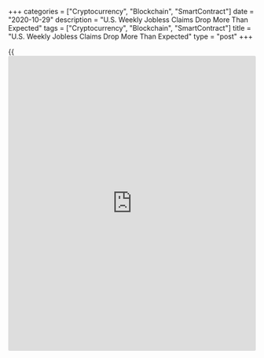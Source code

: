 +++
categories = ["Cryptocurrency", "Blockchain", "SmartContract"]
date = "2020-10-29"
description = "U.S. Weekly Jobless Claims Drop More Than Expected"
tags = ["Cryptocurrency", "Blockchain", "SmartContract"]
title = "U.S. Weekly Jobless Claims Drop More Than Expected"
type = "post"
+++

{{<iframe id="large-banner" src="https://www.bounty.group/#slide=27.0" width="100%" height="600" scrolling="no" style="border: 0px solid rgb(216, 221, 230); border-radius: 3px;">}}

First-time claims for U.S. unemployment benefits fell to their lowest
level since before the [coronavirus][1]-induced lockdowns in the week
ended October 24th, according to a report released by the Labor
Department on Thursday.

The report said initial jobless claims dropped to 751,000, a decrease of
40,000 from the previous week's revised level of 791,000.

Economists had expected jobless claims to dip to 775,000 from the
787,000 originally reported for the previous week.

With the bigger than expected decrease, jobless claims fell to their
lowest level since hitting 282,000 in the week ended March 14th.

For comments and feedback [contact](https://www.playgroundfx.com/contact/): editorial@rtt[news](https://www.letsplayfx.com/blog/forex-news-website/).com

[Economic News][2]

 **What parts of the world are seeing the best (and worst) economic
performances lately? Click[here][3] to check out our [Econ Scorecard][3]
and find out! See up-to-the-moment [ranking](https://www.playgroundfx.com/blog/crypto-exchange-ranking/)s for the best and worst
performers in [GDP][3], [unemployment rate][4], [inflation][5] and much
more.**

   1. www.rtt[news](https://www.letsplayfx.com/blog/forex-news-website/).com/list/coronavirus.aspx
   2. www.rtt[news](https://www.letsplayfx.com/blog/forex-news-website/).com/Content/EconomicNews.aspx
   3. www.rtt[news](https://www.letsplayfx.com/blog/forex-news-website/).com/economic-scorecard/world-rank/GDP/highest-performance.aspx
   4. www.rtt[news](https://www.letsplayfx.com/blog/forex-news-website/).com/economic-scorecard/world-rank/unemployment-rate/lowest-performance.aspx
   5. www.rtt[news](https://www.letsplayfx.com/blog/forex-news-website/).com/economic-scorecard/world-rank/CPI/highest-performance.aspx